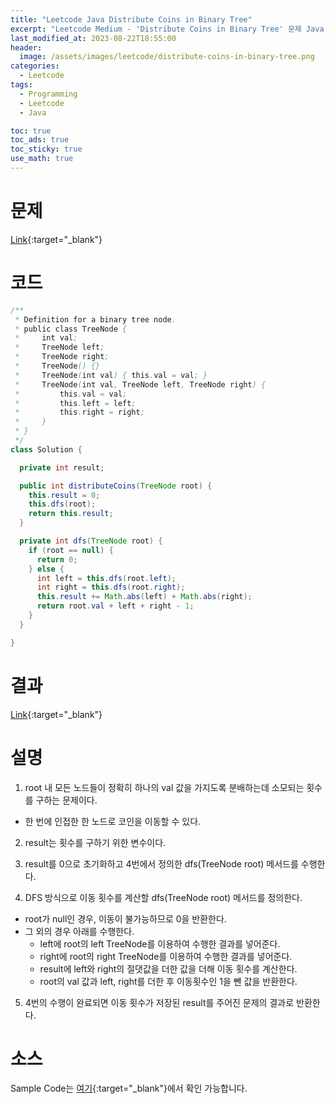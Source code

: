 ```yaml
---
title: "Leetcode Java Distribute Coins in Binary Tree"
excerpt: "Leetcode Medium - 'Distribute Coins in Binary Tree' 문제 Java 풀이"
last_modified_at: 2023-08-22T18:55:00
header:
  image: /assets/images/leetcode/distribute-coins-in-binary-tree.png
categories:
  - Leetcode
tags:
  - Programming
  - Leetcode
  - Java

toc: true
toc_ads: true
toc_sticky: true
use_math: true
---
```

# 문제
[Link](https://leetcode.com/problems/distribute-coins-in-binary-tree){:target="_blank"}

# 코드
```java
/**
 * Definition for a binary tree node.
 * public class TreeNode {
 *     int val;
 *     TreeNode left;
 *     TreeNode right;
 *     TreeNode() {}
 *     TreeNode(int val) { this.val = val; }
 *     TreeNode(int val, TreeNode left, TreeNode right) {
 *         this.val = val;
 *         this.left = left;
 *         this.right = right;
 *     }
 * }
 */
class Solution {

  private int result;

  public int distributeCoins(TreeNode root) {
    this.result = 0;
    this.dfs(root);
    return this.result;
  }

  private int dfs(TreeNode root) {
    if (root == null) {
      return 0;
    } else {
      int left = this.dfs(root.left);
      int right = this.dfs(root.right);
      this.result += Math.abs(left) + Math.abs(right);
      return root.val + left + right - 1;
    }
  }

}
```

# 결과
[Link](https://leetcode.com/problems/distribute-coins-in-binary-tree/submissions/1028463957/){:target="_blank"}

# 설명
1. root 내 모든 노드들이 정확히 하나의 val 값을 가지도록 분배하는데 소모되는 횟수를 구하는 문제이다.
- 한 번에 인접한 한 노드로 코인을 이동할 수 있다.

2. result는 횟수를 구하기 위한 변수이다.

3. result를 0으로 초기화하고 4번에서 정의한 dfs(TreeNode root) 메서드를 수행한다.

4. DFS 방식으로 이동 횟수를 계산할 dfs(TreeNode root) 메서드를 정의한다.
- root가 null인 경우, 이동이 불가능하므로 0을 반환한다.
- 그 외의 경우 아래를 수행한다.
  - left에 root의 left TreeNode를 이용하여 수행한 결과를 넣어준다.
  - right에 root의 right TreeNode를 이용하여 수행한 결과를 넣어준다.
  - result에 left와 right의 절댓값을 더한 값을 더해 이동 횟수를 계산한다.
  - root의 val 값과 left, right를 더한 후 이동횟수인 1을 뺀 값을 반환한다.

5. 4번의 수행이 완료되면 이동 횟수가 저장된 result를 주어진 문제의 결과로 반환한다.

# 소스
Sample Code는 [여기](https://github.com/GracefulSoul/leetcode/blob/master/src/main/java/gracefulsoul/problems/DistributeCoinsInBinaryTree.java){:target="_blank"}에서 확인 가능합니다.